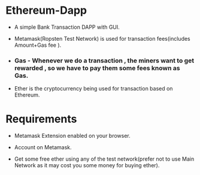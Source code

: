 # Ethereum-Dapp

- A simple Bank Transaction DAPP with GUI.

- Metamask(Ropsten Test Network) is used for transaction fees(includes Amount+Gas fee ).

- ### Gas - Whenever we do a transaction , the miners want to get rewarded , so we have to pay them some fees known as Gas.

- Ether is the cryptocurrency being used for transaction based on Ethereum.


# Requirements

- Metamask Extension enabled on your browser.

- Account on Metamask.

- Get some free ether using any of the test network(prefer not to use Main Network as it may cost you some money for buying ether).
